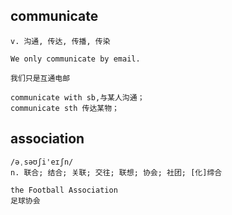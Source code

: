 ## communicate
```
v. 沟通, 传达, 传播, 传染

We only communicate by email.

我们只是互通电邮

communicate with sb,与某人沟通；
communicate sth 传达某物；
```

## association
```
/əˌsəʊʃi'eɪʃn/
n. 联合; 结合; 关联; 交往; 联想; 协会; 社团; [化]缔合

the Football Association
足球协会
```